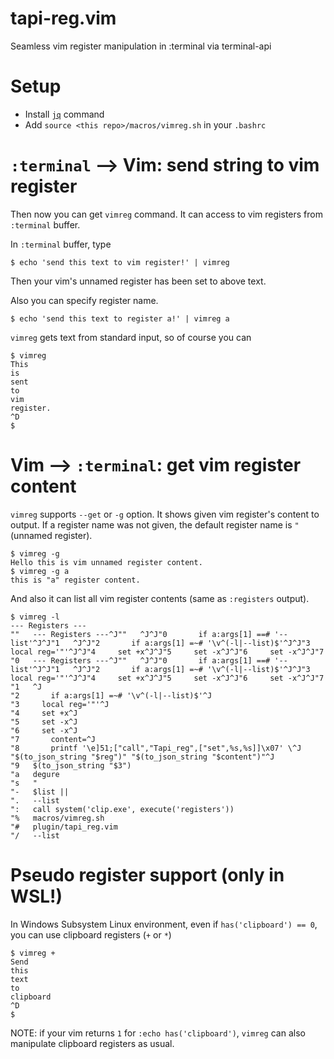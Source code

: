 # tapi-reg.vim

Seamless vim register manipulation in :terminal via terminal-api

# Setup

* Install [`jq`](https://stedolan.github.io/jq/) command
* Add `source <this repo>/macros/vimreg.sh` in your `.bashrc`

# `:terminal` --> Vim: send string to vim register

Then now you can get `vimreg` command.
It can access to vim registers from `:terminal` buffer.

In `:terminal` buffer, type

```
$ echo 'send this text to vim register!' | vimreg
```

Then your vim's unnamed register has been set to above text.

Also you can specify register name.

```
$ echo 'send this text to register a!' | vimreg a
```

`vimreg` gets text from standard input, so of course you can

```
$ vimreg
This
is
sent
to
vim
register.
^D
$
```

# Vim --> `:terminal`: get vim register content

`vimreg` supports `--get` or `-g` option.
It shows given vim register's content to output.
If a register name was not given, the default register name is `"` (unnamed register).

```
$ vimreg -g
Hello this is vim unnamed register content.
$ vimreg -g a
this is "a" register content.
```

And also it can list all vim register contents (same as `:registers` output).

```
$ vimreg -l
--- Registers ---
""   --- Registers ---^J""   ^J^J"0       if a:args[1] ==# '--list'^J^J"1   ^J^J"2       if a:args[1] =~# '\v^(-l|--list)$'^J^J"3     local reg='"'^J^J"4     set +x^J^J"5     set -x^J^J"6     set -x^J^J"7  
"0   --- Registers ---^J""   ^J^J"0       if a:args[1] ==# '--list'^J^J"1   ^J^J"2       if a:args[1] =~# '\v^(-l|--list)$'^J^J"3     local reg='"'^J^J"4     set +x^J^J"5     set -x^J^J"6     set -x^J^J"7  
"1   ^J
"2       if a:args[1] =~# '\v^(-l|--list)$'^J
"3     local reg='"'^J
"4     set +x^J
"5     set -x^J
"6     set -x^J
"7       content=^J
"8       printf '\e]51;["call","Tapi_reg",["set",%s,%s]]\x07' \^J        "$(to_json_string "$reg")" "$(to_json_string "$content")"^J
"9   $(to_json_string "$3")
"a   degure
"s   "
"-   $list || 
".   --list
":   call system('clip.exe', execute('registers'))
"%   macros/vimreg.sh
"#   plugin/tapi_reg.vim
"/   --list
```

# Pseudo register support (only in WSL!)

In Windows Subsystem Linux environment, even if `has('clipboard') == 0`, you can use clipboard registers (`+` or `*`)

```
$ vimreg +
Send
this
text
to
clipboard
^D
$
```

NOTE: if your vim returns `1` for `:echo has('clipboard')`, `vimreg` can also manipulate clipboard registers as usual.
